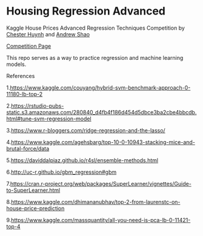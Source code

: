 <h1> Housing Regression Advanced </h1>
<p> Kaggle House Prices Advanced Regression Techniques Competition by <a href="https://github.com/ChesterHuynh">Chester Huynh</a> and <a href="https://github.com/andrew-shao">Andrew Shao</a> </p>

<a href="https://www.kaggle.com/c/house-prices-advanced-regression-techniques">Competition Page</a>
<div> This repo serves as a way to practice regression and machine learning models.</div>

References

1.<https://www.kaggle.com/couyang/hybrid-svm-benchmark-approach-0-11180-lb-top-2>

2.<https://rstudio-pubs-static.s3.amazonaws.com/280840_d4fb4f186d454d5dbce3ba2cbe4bbcdb.html#tune-svm-regression-model>

3.<https://www.r-bloggers.com/ridge-regression-and-the-lasso/>

4.<https://www.kaggle.com/agehsbarg/top-10-0-10943-stacking-mice-and-brutal-force/data>

5.<https://daviddalpiaz.github.io/r4sl/ensemble-methods.html>

6.<http://uc-r.github.io/gbm_regression#gbm>

7.<https://cran.r-project.org/web/packages/SuperLearner/vignettes/Guide-to-SuperLearner.html>

8.<https://www.kaggle.com/dhimananubhav/top-2-from-laurenstc-on-house-price-prediction>

9.<https://www.kaggle.com/massquantity/all-you-need-is-pca-lb-0-11421-top-4>
